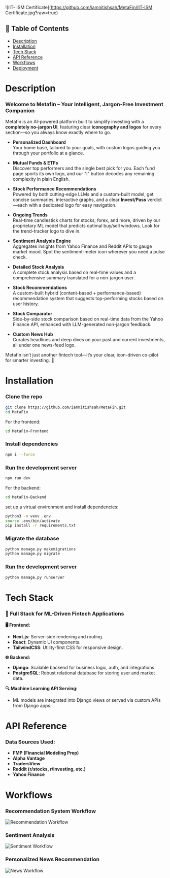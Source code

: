 ![IIT- ISM Certificate](https://github.com/iamnitishsah/MetaFin/IIT-ISM Certificate.jpg?raw=true)



## 📑 Table of Contents

- [Description](#description)
- [Installation](#installation)
- [Tech Stack](#tech-stack)
- [API Reference](#api-reference)
- [Workflows](#workflows)
- [Deployment](#deployment)

# Description

### Welcome to **Metafin** – Your Intelligent, Jargon-Free Investment Companion

Metafin is an AI-powered platform built to simplify investing with a **completely no-jargon UI**, featuring clear **iconography and logos** for every section—so you always know exactly where to go.

- **Personalized Dashboard**  
  Your home base, tailored to your goals, with custom logos guiding you through your portfolio at a glance.

- **Mutual Funds & ETFs**  
  Discover top performers and the single best pick for you. Each fund page sports its own logo, and our "i" button decodes any remaining complexity in plain English.

- **Stock Performance Recommendations**  
  Powered by both cutting-edge LLMs and a custom-built model, get concise summaries, interactive graphs, and a clear **Invest/Pass** verdict—each with a dedicated logo for easy navigation.

- **Ongoing Trends**  
  Real-time candlestick charts for stocks, forex, and more, driven by our proprietary ML model that predicts optimal buy/sell windows. Look for the trend-tracker logo to dive in.

- **Sentiment Analysis Engine**  
  Aggregates insights from Yahoo Finance and Reddit APIs to gauge market mood. Spot the sentiment-meter icon wherever you need a pulse check.

- **Detailed Stock Analysis**  
  A complete stock analysis based on real-time values and a comprehensive summary translated for a non-jargon user.

- **Stock Recommendations**  
  A custom-built hybrid (content-based + performance-based) recommendation system that suggests top-performing stocks based on user history.

- **Stock Comparator**  
  Side-by-side stock comparison based on real-time data from the Yahoo Finance API, enhanced with LLM-generated non-jargon feedback.

- **Custom News Hub**  
  Curates headlines and deep dives on your past and current investments, all under one news-feed logo.

Metafin isn’t just another fintech tool—it’s your clear, icon-driven co-pilot for smarter investing. 🚀

# Installation

### Clone the repo

```bash
git clone https://github.com/iamnitishsah/MetaFin.git
cd MetaFin
```



For the frontend:
```bash
cd MetaFin-Frontend
```
### Install dependencies
```bash
npm i --force
```

### Run the development server
```bash
npm run dev
```



For the backend:
```bash
cd MetaFin-Backend
```
set up a virtual environment and install dependencies:
```bash
python3 -m venv .env
source .env/bin/activate
pip install -r requirements.txt
```
### Migrate the database
```bash
python manage.py makemigrations
python manage.py migrate
```
### Run the development server
```bash
python manage.py runserver
```


# Tech Stack

### 🧠 Full Stack for ML-Driven Fintech Applications

**🖥️ Frontend:**  
- **Next.js**: Server-side rendering and routing.  
- **React**: Dynamic UI components.  
- **TailwindCSS**: Utility-first CSS for responsive design.

**🌐 Backend:**  
- **Django**: Scalable backend for business logic, auth, and integrations.  
- **PostgreSQL**: Robust relational database for storing user and market data.

**🔍 Machine Learning API Serving:**  
- ML models are integrated into Django views or served via custom APIs from Django apps.

# API Reference

### Data Sources Used:
- **FMP (Financial Modeling Prep)**
- **Alpha Vantage**
- **TradersView**
- **Reddit (r/stocks, r/investing, etc.)**
- **Yahoo Finance**

# Workflows

### Recommendation System Workflow
![Recommendation Workflow](https://res.cloudinary.com/dk6m1qejk/image/upload/v1743924275/Hackfest%20workflows/ywrbdhru1jioerxsefvb.jpg)

### Sentiment Analysis
![Sentiment Workflow](https://res.cloudinary.com/dk6m1qejk/image/upload/v1743924275/Hackfest%20workflows/gjdfhxvck8ekbycqequ6.jpg)

### Personalized News Recommendation
![News Workflow](https://res.cloudinary.com/dk6m1qejk/image/upload/v1743924275/Hackfest%20workflows/oehtvsat7zgswa8rcg2d.jpg)
